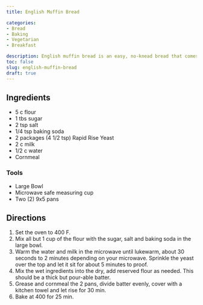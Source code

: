 ```yaml
---
title: English Muffin Bread

categories:
- Bread
- Baking
- Vegetarian
- Breakfast

description: English muffin bread is an easy, no-knead bread that comes together quickly and has the moist inside of a fresh english muffin.
toc: false
slug: english-muffin-bread
draft: true
---
```



## Ingredients

- 5 c flour
- 1 tbs sugar
- 2 tsp salt
- 1/4 tsp baking soda
- 2 packages (4 1/2 tsp) Rapid Rise Yeast 
- 2 c milk
- 1/2 c water
- Cornmeal




### Tools
- Large Bowl
- Microwave safe measuring cup
- Two (2) 9x5 pans



## Directions

1.	Set the oven to 400 F.
2. Mix all but 1 cup of the flour with the sugar, salt and baking soda in the large bowl.
3.	Warm the water and milk in the microwave until lukewarm, about 30 seconds to 2 minutes depending on your microwave. Sprinkle the yeast over the top and let it sit for about 5 minutes to proof.
4.	Mix the wet ingredients into the dry, add reserved flour as needed. This should be a thick but pour-able batter.
5.	Grease and cornmeal the 2 pans, divide batter evenly, cover with a kitchen towel and let rise for 30 min.
6.	Bake at 400 for 25 min.







